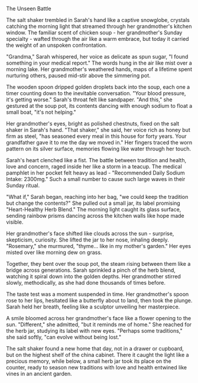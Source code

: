 The Unseen Battle

The salt shaker trembled in Sarah's hand like a captive snowglobe, crystals catching the morning light that streamed through her grandmother's kitchen window. The familiar scent of chicken soup - her grandmother's Sunday specialty - wafted through the air like a warm embrace, but today it carried the weight of an unspoken confrontation.

"Grandma," Sarah whispered, her voice as delicate as spun sugar, "I found something in your medical report." The words hung in the air like mist over a morning lake. Her grandmother's weathered hands, maps of a lifetime spent nurturing others, paused mid-stir above the simmering pot.

The wooden spoon dripped golden droplets back into the soup, each one a timer counting down to the inevitable conversation. "Your blood pressure, it's getting worse." Sarah's throat felt like sandpaper. "And this," she gestured at the soup pot, its contents dancing with enough sodium to float a small boat, "it's not helping."

Her grandmother's eyes, bright as polished chestnuts, fixed on the salt shaker in Sarah's hand. "That shaker," she said, her voice rich as honey but firm as steel, "has seasoned every meal in this house for forty years. Your grandfather gave it to me the day we moved in." Her fingers traced the worn pattern on its silver surface, memories flowing like water through her touch.

Sarah's heart clenched like a fist. The battle between tradition and health, love and concern, raged inside her like a storm in a teacup. The medical pamphlet in her pocket felt heavy as lead - "Recommended Daily Sodium Intake: 2300mg." Such a small number to cause such large waves in their Sunday ritual.

"What if," Sarah began, reaching into her bag, "we could keep the tradition but change the contents?" She pulled out a small jar, its label promising "Heart-Healthy Herb Blend." The morning light caught its glass surface, sending rainbow prisms dancing across the kitchen walls like hope made visible.

Her grandmother's face shifted like clouds across the sun - surprise, skepticism, curiosity. She lifted the jar to her nose, inhaling deeply. "Rosemary," she murmured, "thyme... like in my mother's garden." Her eyes misted over like morning dew on grass.

Together, they bent over the soup pot, the steam rising between them like a bridge across generations. Sarah sprinkled a pinch of the herb blend, watching it spiral down into the golden depths. Her grandmother stirred slowly, methodically, as she had done thousands of times before.

The taste test was a moment suspended in time. Her grandmother's spoon rose to her lips, hesitated like a butterfly about to land, then took the plunge. Sarah held her breath, feeling like a sculptor unveiling her masterpiece.

A smile bloomed across her grandmother's face like a flower opening to the sun. "Different," she admitted, "but it reminds me of home." She reached for the herb jar, studying its label with new eyes. "Perhaps some traditions," she said softly, "can evolve without being lost."

The salt shaker found a new home that day, not in a drawer or cupboard, but on the highest shelf of the china cabinet. There it caught the light like a precious memory, while below, a small herb jar took its place on the counter, ready to season new traditions with love and health entwined like vines in an ancient garden.
